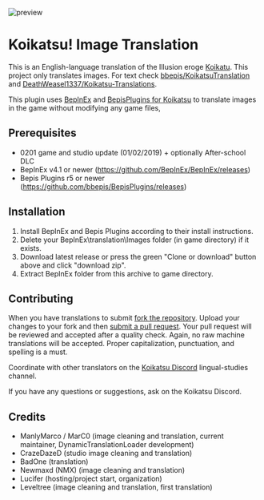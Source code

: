 ![preview](https://user-images.githubusercontent.com/39247311/53176845-2ecaa880-35ef-11e9-87eb-884927b77510.png)
# Koikatsu! Image Translation
This is an English-language translation of the Illusion eroge [Koikatu](http://illusion.jp/preview/koikatu/). This project only translates images. For text check [bbepis/KoikatsuTranslation](https://github.com/bbepis/KoikatsuTranslation) and [DeathWeasel1337/Koikatsu-Translations](https://github.com/DeathWeasel1337/Koikatsu-Translations).

This plugin uses [BepInEx](https://github.com/BepInEx/BepInEx) and [BepisPlugins for Koikatsu](https://github.com/bbepis/BepisPlugins) to translate images in the game without modifying any game files,

## Prerequisites
- 0201 game and studio update (01/02/2019) + optionally After-school DLC
- BepInEx v4.1 or newer (https://github.com/BepInEx/BepInEx/releases)
- Bepis Plugins r5 or newer (https://github.com/bbepis/BepisPlugins/releases)

## Installation
1. Install BepInEx and Bepis Plugins according to their install instructions.
2. Delete your BepInEx\translation\Images folder (in game directory) if it exists.
3. Download latest release or press the green "Clone or download" button above and click "download zip".
4. Extract BepInEx folder from this archive to game directory.

## Contributing
When you have translations to submit [fork the repository](https://help.github.com/articles/fork-a-repo/). Upload your changes to your fork and then [submit a pull request](https://help.github.com/articles/about-pull-requests/). Your pull request will be reviewed and accepted after a quality check. Again, no raw machine translations will be accepted. Proper capitalization, punctuation, and spelling is a must.  

Coordinate with other translators on the [Koikatsu Discord](https://discord.gg/urDt8CK) lingual-studies channel.

If you have any questions or suggestions, ask on the Koikatsu Discord.

## Credits
- ManlyMarco / MarC0 (image cleaning and translation, current maintainer, DynamicTranslationLoader development)
- CrazeDazeD (studio image cleaning and translation)
- BadOne (translation)
- Newmaxd (NMX) (image cleaning and translation)
- Lucifer (hosting/project start, organization)
- Leveltree (image cleaning and translation, first translation)
